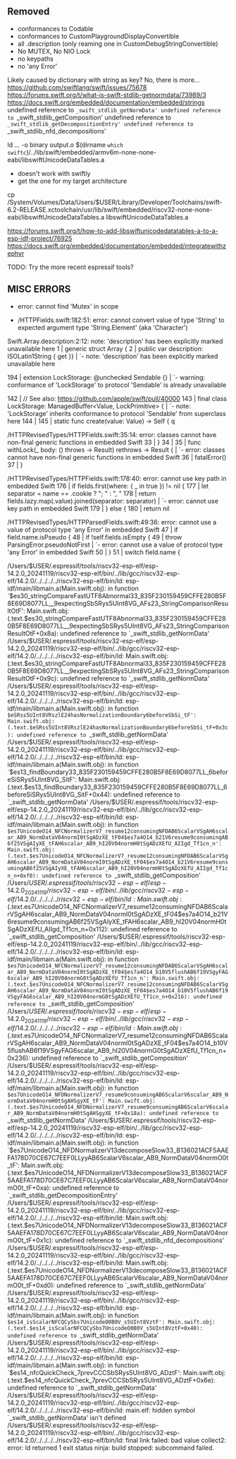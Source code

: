## Removed 

- conformances to Codable
- conformances to CustomPlaygroundDisplayConvertible
- all .description (only reaming one in CustomDebugStringConvertible)
- No MUTEX, No NIO Lock
- no keypaths
- no 'any Error'

Likely caused by dictionary with string as key? No, there is more...
https://github.com/swiftlang/swift/issues/75678
https://forums.swift.org/t/what-is-swift-stdlib-getnormdata/73989/3
https://docs.swift.org/embedded/documentation/embedded/strings
undefined reference to `_swift_stdlib_getNormData'
undefined reference to `_swift_stdlib_getComposition'
undefined reference to `_swift_stdlib_getDecompositionEntry'
undefined reference to `_swift_stdlib_nfd_decompositions'

ld ... -o binary output.o $(dirname `which swiftc`)/../lib/swift/embedded/armv6m-none-none-eabi/libswiftUnicodeDataTables.a

- doesn't work with swiftly
- get the one for my target architecture

cp /System/Volumes/Data/Users/$USER/Library/Developer/Toolchains/swift-6.2-RELEASE.xctoolchain/usr/lib/swift/embedded/riscv32-none-none-eabi/libswiftUnicodeDataTables.a libswiftUnicodeDataTables.a

https://forums.swift.org/t/how-to-add-libswiftunicodedatatables-a-to-a-esp-idf-project/76925
https://docs.swift.org/embedded/documentation/embedded/integratewithzephyr


TODO: Try the more recent espressif tools? 



## MISC ERRORS

- error: cannot find 'Mutex' in scope

- /HTTPFields.swift:182:51: error: cannot convert value of type 'String' to expected argument type 'String.Element' (aka 'Character')


Swift.Array.description:2:12: note: 'description' has been explicitly marked unavailable here
1 | generic struct Array {
2 | public var description: ISOLatin1String { get }}
  |            `- note: 'description' has been explicitly marked unavailable here

194 | extension LockStorage: @unchecked Sendable {}
    |                                   `- warning: conformance of 'LockStorage<Value>' to protocol 'Sendable' is already unavailable

142 | // See also: https://github.com/apple/swift/pull/40000
143 | final class LockStorage<Value>: ManagedBuffer<Value, LockPrimitive> {
    |             `- note: 'LockStorage<Value>' inherits conformance to protocol 'Sendable' from superclass here
144 | 
145 |     static func create(value: Value) -> Self {    q


/HTTPRevisedTypes/HTTPFields.swift:35:14: error: classes cannot have non-final generic functions in embedded Swift
 33 |         }
 34 | 
 35 |         func withLock<Result>(_ body: () throws -> Result) rethrows -> Result {
    |              `- error: classes cannot have non-final generic functions in embedded Swift
 36 |             fatalError()
 37 |         }

/HTTPRevisedTypes/HTTPFields.swift:178:40: error: cannot use key path in embedded Swift
176 |             if fields.first(where: { _ in true }) != nil {
177 |                 let separator = name == .cookie ? "; " : ", "
178 |                 return fields.lazy.map(\.value).joined(separator: separator)
    |                                        `- error: cannot use key path in embedded Swift
179 |             } else {
180 |                 return nil

/HTTPRevisedTypes/HTTPParsedFields.swift:49:36: error: cannot use a value of protocol type 'any Error' in embedded Swift
 47 |         if field.name.isPseudo {
 48 |             if !self.fields.isEmpty {
 49 |                 throw ParsingError.pseudoNotFirst
    |                                    `- error: cannot use a value of protocol type 'any Error' in embedded Swift
 50 |             }
 51 |             switch field.name {


/Users/$USER/.espressif/tools/riscv32-esp-elf/esp-14.2.0_20241119/riscv32-esp-elf/bin/../lib/gcc/riscv32-esp-elf/14.2.0/../../../../riscv32-esp-elf/bin/ld: esp-idf/main/libmain.a(Main.swift.obj): in function `$es30_stringCompareFastUTF8Abnormal33_835F230159459CFFE280B5F8E69D8077LL__9expectingSbSRys5UInt8VG_AFs23_StringComparisonResultOtF':
Main.swift.obj:(.text.$es30_stringCompareFastUTF8Abnormal33_835F230159459CFFE280B5F8E69D8077LL__9expectingSbSRys5UInt8VG_AFs23_StringComparisonResultOtF+0x8a): undefined reference to `_swift_stdlib_getNormData'
/Users/$USER/.espressif/tools/riscv32-esp-elf/esp-14.2.0_20241119/riscv32-esp-elf/bin/../lib/gcc/riscv32-esp-elf/14.2.0/../../../../riscv32-esp-elf/bin/ld: Main.swift.obj:(.text.$es30_stringCompareFastUTF8Abnormal33_835F230159459CFFE280B5F8E69D8077LL__9expectingSbSRys5UInt8VG_AFs23_StringComparisonResultOtF+0x9c): undefined reference to `_swift_stdlib_getNormData'
/Users/$USER/.espressif/tools/riscv32-esp-elf/esp-14.2.0_20241119/riscv32-esp-elf/bin/../lib/gcc/riscv32-esp-elf/14.2.0/../../../../riscv32-esp-elf/bin/ld: esp-idf/main/libmain.a(Main.swift.obj): in function `$eSRss5UInt8VRszlE24hasNormalizationBoundary6beforeSbSi_tF':
Main.swift.obj:(.text.$eSRss5UInt8VRszlE24hasNormalizationBoundary6beforeSbSi_tF+0x3c): undefined reference to `_swift_stdlib_getNormData'
/Users/$USER/.espressif/tools/riscv32-esp-elf/esp-14.2.0_20241119/riscv32-esp-elf/bin/../lib/gcc/riscv32-esp-elf/14.2.0/../../../../riscv32-esp-elf/bin/ld: esp-idf/main/libmain.a(Main.swift.obj): in function `$es13_findBoundary33_835F230159459CFFE280B5F8E69D8077LL_6beforeSiSRys5UInt8VG_SitF':
Main.swift.obj:(.text.$es13_findBoundary33_835F230159459CFFE280B5F8E69D8077LL_6beforeSiSRys5UInt8VG_SitF+0x44): undefined reference to `_swift_stdlib_getNormData'
/Users/$USER/.espressif/tools/riscv32-esp-elf/esp-14.2.0_20241119/riscv32-esp-elf/bin/../lib/gcc/riscv32-esp-elf/14.2.0/../../../../riscv32-esp-elf/bin/ld: esp-idf/main/libmain.a(Main.swift.obj): in function `$es7UnicodeO14_NFCNormalizerV7_resume12consumingNFDAB6ScalarVSgAH6scalar_AB9_NormDataV04normI0tSgADzXE_tF04$es7a4O14_b21V6resume9consumingAB6f25VSgAIyXE_tFAH6scalar_AB9_hI20V04normH0tSgADzXEfU_AIIgd_Tf1cn_n':
Main.swift.obj:(.text.$es7UnicodeO14_NFCNormalizerV7_resume12consumingNFDAB6ScalarVSgAH6scalar_AB9_NormDataV04normI0tSgADzXE_tF04$es7a4O14_b21V6resume9consumingAB6f25VSgAIyXE_tFAH6scalar_AB9_hI20V04normH0tSgADzXEfU_AIIgd_Tf1cn_n+0xf0): undefined reference to `_swift_stdlib_getComposition'
/Users/$USER/.espressif/tools/riscv32-esp-elf/esp-14.2.0_20241119/riscv32-esp-elf/bin/../lib/gcc/riscv32-esp-elf/14.2.0/../../../../riscv32-esp-elf/bin/ld: Main.swift.obj:(.text.$es7UnicodeO14_NFCNormalizerV7_resume12consumingNFDAB6ScalarVSgAH6scalar_AB9_NormDataV04normI0tSgADzXE_tF04$es7a4O14_b21V6resume9consumingAB6f25VSgAIyXE_tFAH6scalar_AB9_hI20V04normH0tSgADzXEfU_AIIgd_Tf1cn_n+0x112): undefined reference to `_swift_stdlib_getComposition'
/Users/$USER/.espressif/tools/riscv32-esp-elf/esp-14.2.0_20241119/riscv32-esp-elf/bin/../lib/gcc/riscv32-esp-elf/14.2.0/../../../../riscv32-esp-elf/bin/ld: esp-idf/main/libmain.a(Main.swift.obj): in function `$es7UnicodeO14_NFCNormalizerV7_resume12consumingNFDAB6ScalarVSgAH6scalar_AB9_NormDataV04normI0tSgADzXE_tF04$es7a4O14_b10V5flushAB6f19VSgyFAG6scalar_AB9_hI20V04normG0tSgADzXEfU_Tf1cn_n':
Main.swift.obj:(.text.$es7UnicodeO14_NFCNormalizerV7_resume12consumingNFDAB6ScalarVSgAH6scalar_AB9_NormDataV04normI0tSgADzXE_tF04$es7a4O14_b10V5flushAB6f19VSgyFAG6scalar_AB9_hI20V04normG0tSgADzXEfU_Tf1cn_n+0x216): undefined reference to `_swift_stdlib_getComposition'
/Users/$USER/.espressif/tools/riscv32-esp-elf/esp-14.2.0_20241119/riscv32-esp-elf/bin/../lib/gcc/riscv32-esp-elf/14.2.0/../../../../riscv32-esp-elf/bin/ld: Main.swift.obj:(.text.$es7UnicodeO14_NFCNormalizerV7_resume12consumingNFDAB6ScalarVSgAH6scalar_AB9_NormDataV04normI0tSgADzXE_tF04$es7a4O14_b10V5flushAB6f19VSgyFAG6scalar_AB9_hI20V04normG0tSgADzXEfU_Tf1cn_n+0x236): undefined reference to `_swift_stdlib_getComposition'
/Users/$USER/.espressif/tools/riscv32-esp-elf/esp-14.2.0_20241119/riscv32-esp-elf/bin/../lib/gcc/riscv32-esp-elf/14.2.0/../../../../riscv32-esp-elf/bin/ld: esp-idf/main/libmain.a(Main.swift.obj): in function `$es7UnicodeO14_NFDNormalizerV7_resume9consumingAB6ScalarV6scalar_AB9_NormDataV04normH0tSgAHSgyXE_tF':
Main.swift.obj:(.text.$es7UnicodeO14_NFDNormalizerV7_resume9consumingAB6ScalarV6scalar_AB9_NormDataV04normH0tSgAHSgyXE_tF+0x18a): undefined reference to `_swift_stdlib_getNormData'
/Users/$USER/.espressif/tools/riscv32-esp-elf/esp-14.2.0_20241119/riscv32-esp-elf/bin/../lib/gcc/riscv32-esp-elf/14.2.0/../../../../riscv32-esp-elf/bin/ld: esp-idf/main/libmain.a(Main.swift.obj): in function `$es7UnicodeO14_NFDNormalizerV13decomposeSlow33_B136021ACF5AAEFA178D70CE67C7EEF0LLyyAB6ScalarV6scalar_AB9_NormDataV04normO0t_tF':
Main.swift.obj:(.text.$es7UnicodeO14_NFDNormalizerV13decomposeSlow33_B136021ACF5AAEFA178D70CE67C7EEF0LLyyAB6ScalarV6scalar_AB9_NormDataV04normO0t_tF+0xa): undefined reference to `_swift_stdlib_getDecompositionEntry'
/Users/$USER/.espressif/tools/riscv32-esp-elf/esp-14.2.0_20241119/riscv32-esp-elf/bin/../lib/gcc/riscv32-esp-elf/14.2.0/../../../../riscv32-esp-elf/bin/ld: Main.swift.obj:(.text.$es7UnicodeO14_NFDNormalizerV13decomposeSlow33_B136021ACF5AAEFA178D70CE67C7EEF0LLyyAB6ScalarV6scalar_AB9_NormDataV04normO0t_tF+0x1c): undefined reference to `_swift_stdlib_nfd_decompositions'
/Users/$USER/.espressif/tools/riscv32-esp-elf/esp-14.2.0_20241119/riscv32-esp-elf/bin/../lib/gcc/riscv32-esp-elf/14.2.0/../../../../riscv32-esp-elf/bin/ld: Main.swift.obj:(.text.$es7UnicodeO14_NFDNormalizerV13decomposeSlow33_B136021ACF5AAEFA178D70CE67C7EEF0LLyyAB6ScalarV6scalar_AB9_NormDataV04normO0t_tF+0xd0): undefined reference to `_swift_stdlib_getNormData'
/Users/$USER/.espressif/tools/riscv32-esp-elf/esp-14.2.0_20241119/riscv32-esp-elf/bin/../lib/gcc/riscv32-esp-elf/14.2.0/../../../../riscv32-esp-elf/bin/ld: esp-idf/main/libmain.a(Main.swift.obj): in function `$es14_isScalarNFCQCySbs7UnicodeO0B0V_s5UInt8VztF':
Main.swift.obj:(.text.$es14_isScalarNFCQCySbs7UnicodeO0B0V_s5UInt8VztF+0x40): undefined reference to `_swift_stdlib_getNormData'
/Users/$USER/.espressif/tools/riscv32-esp-elf/esp-14.2.0_20241119/riscv32-esp-elf/bin/../lib/gcc/riscv32-esp-elf/14.2.0/../../../../riscv32-esp-elf/bin/ld: esp-idf/main/libmain.a(Main.swift.obj): in function `$es14_nfcQuickCheck_7prevCCCSbSRys5UInt8VG_ADztF':
Main.swift.obj:(.text.$es14_nfcQuickCheck_7prevCCCSbSRys5UInt8VG_ADztF+0x6e): undefined reference to `_swift_stdlib_getNormData'
/Users/$USER/.espressif/tools/riscv32-esp-elf/esp-14.2.0_20241119/riscv32-esp-elf/bin/../lib/gcc/riscv32-esp-elf/14.2.0/../../../../riscv32-esp-elf/bin/ld: main.elf: hidden symbol `_swift_stdlib_getNormData' isn't defined
/Users/$USER/.espressif/tools/riscv32-esp-elf/esp-14.2.0_20241119/riscv32-esp-elf/bin/../lib/gcc/riscv32-esp-elf/14.2.0/../../../../riscv32-esp-elf/bin/ld: final link failed: bad value
collect2: error: ld returned 1 exit status
ninja: build stopped: subcommand failed.

